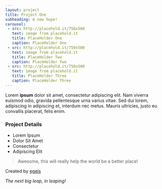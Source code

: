 ```yaml
---
layout: project 
title: Project One
subheading: A new hope!
carousel:
 - src: http://placehold.it/750x500
   text: image from placehold.it
   title: PlaceHolder One
   caption: PlaceHolder One
 - src: http://placehold.it/750x500
   text: image from placehold.it
   title: PlaceHolder Two
   caption: PlaceHolder Two
 - src: http://placehold.it/750x500
   text: image from placehold.it 
   title: PlaceHolder Three
   caption: PlaceHolder Three   
---
```

Lorem **ipsum** dolor sit amet, consectetur adipiscing elit. Nam viverra euismod odio, gravida pellentesque urna varius vitae. Sed dui lorem, adipiscing in adipiscing et, interdum nec metus. Mauris ultricies, justo eu convallis placerat, felis enim.

### Project Details

 - Lorem Ipsum
 - Dolor Sit Amet
 - Consectetur
 - Adipiscing Elit

> Awesome, this will really help the world be a better place!
	
Created by [egeis](https://github.com/egeis)

*The next big leap, in leaping!*
